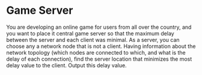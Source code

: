 # Game Server
You are developing an online game for users from all over the country, and you want to place it
central game server so that the maximum delay between the server
and each client was minimal. As a server, you can choose any
a network node that is not a client.
Having information about the network topology (which nodes are connected to which, and what is the delay
of each connection), find the server location that minimizes the most
delay value to the client. Output this delay value.
